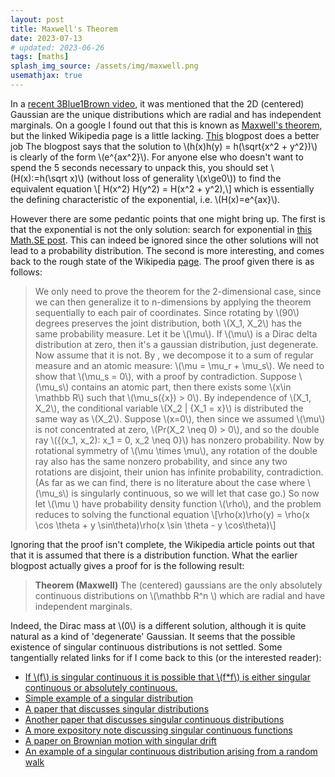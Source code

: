 ```yaml
---
layout: post
title: Maxwell's Theorem
date: 2023-07-13
# updated: 2023-06-26
tags: [maths]
splash_img_source: /assets/img/maxwell.png
usemathjax: true
---
```


In a [recent 3Blue1Brown video](https://www.youtube.com/watch?v=d_qvLDhkg00&t=621s),
it was mentioned that the 2D (centered) Gaussian are the unique distributions which are radial and has independent marginals.
On a google I found out that this is known as [Maxwell's theorem](https://en.wikipedia.org/wiki/Maxwell%27s_theorem),
but the linked Wikipedia page is a little lacking. [This](https://verzettelung.com/20/10/26/) blogpost does a better job
The blogpost says that the solution to
\\(h(x)h(y) = h(\sqrt{x^2 + y^2})\\) is clearly of the form \\(e^{ax^2}\\).
For anyone else who doesn't want to spend the 5 seconds necessary to unpack this, you should set \\(H(x):=h(\sqrt x)\\)
(without loss of generality \\(x\ge0\\)) to find the equivalent equation \\[ H(x^2) H(y^2) = H(x^2 + y^2),\\]
which is essentially the defining characteristic of the exponential, i.e. \\(H(x)=e^{ax}\\).

However there are some pedantic points that one might bring up. The first is that the exponential is not the only solution:
search for exponential in [this Math.SE post](https://math.stackexchange.com/questions/423492/overview-of-basic-facts-about-cauchy-functional-equation?noredirect=1&lq=1).
This can indeed be ignored since the other solutions will not lead to a probability distribution.
The second is more interesting, and comes back to the rough state of the Wikipedia [page](https://en.wikipedia.org/wiki/Maxwell%27s_theorem).
The proof given there is as follows:

> We only need to prove the theorem for the 2-dimensional case, since we can then generalize it to n-dimensions by applying the theorem sequentially to each pair of coordinates.
> Since rotating by \\(90\\) degrees preserves the joint distribution, both \\(X_1, X_2\\) has the same probability measure. Let it be \\(\mu\\). If \\(\mu\\) is a Dirac delta distribution at zero, then it's a gaussian distribution, just degenerate. Now assume that it is not.
> By , we decompose it to a sum of regular measure and an atomic measure: \\(\mu = \mu_r + \mu_s\\). We need to show that \\(\mu_s = 0\\), with a proof by contradiction.
> Suppose \\(\mu_s\\) contains an atomic part, then there exists some \\(x\in \mathbb R\\) such that \\(\mu_s(\{x\}) > 0\\). By independence of \\(X_1, X_2\\), the conditional variable \\(X_2 | \{X_1 = x\}\\) is distributed the same way as \\(X_2\\). Suppose \\(x=0\\), then since we assumed \\(\mu\\) is not concentrated at zero, \\(Pr(X_2 \neq 0) > 0\\), and so the double ray \\(\{(x_1, x_2): x_1 = 0, x_2 \neq 0\}\\) has nonzero probability. Now by rotational symmetry of \\(\mu \times \mu\\), any rotation of the double ray also has the same nonzero probability, and since any two rotations are disjoint, their union has infinite probability, contradiction.
> (As far as we can find, there is no literature about the case where \\(\mu_s\\) is singularly continuous, so we will let that case go.)
> So now let \\(\mu \\) have probability density function \\(\rho\\), and the problem reduces to solving the functional equation
> \\[\rho(x)\rho(y) = \rho(x \cos \theta + y \sin\theta)\rho(x \sin \theta - y \cos\theta)\\]

Ignoring that the proof isn't complete, the Wikipedia article points out that that it is assumed that there is a distribution function.
What the earlier blogpost actually gives a proof for is the following result:

> **Theorem (Maxwell)** The (centered) gaussians are the only absolutely continuous distributions on \\(\mathbb R^n \\) which are radial and have independent marginals.

Indeed, the Dirac mass at \\(0\\) is a different solution, although it is quite natural as a kind of 'degenerate' Gaussian.
It seems that the possible existence of singular continuous distributions is not settled. Some tangentially related links for if I come back to this (or the interested reader):

- [If \\(f\\) is singular continuous it is possible that \\(f\*f\\) is either singular continuous or absolutely continuous.](https://mathoverflow.net/questions/446600/)
- [Simple example of a singular distribution](https://www.jstor.org/stable/2682772)
- [A paper that discusses singular distributions](http://www.stat.uchicago.edu/~lalley/Papers/indistinguishability.pdf)
- [Another paper that discusses singular continuous distributions](https://www.jstor.org/stable/2238043)
- [A more expository note discussing singular continuous functions](https://sites.math.northwestern.edu/~ehsu/Class%20of%20Singular%20Contnuous%20Functions.pdf)
- [A paper on Brownian motion with singular drift](http://www.jstor.org/stable/3481661?origin=JSTOR-pdf)
- [An example of a singular continuous distribution arising from a random walk](https://web.archive.org/web/20151202055102/http://www.calpoly.edu/~kmorriso/Research/RandomWalks.pdf)
